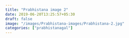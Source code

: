 ```yaml
---
title: "Prabhistana image 2"
date: 2019-06-20T13:25:57+05:30
draft: false
image: "/images/Prabhistana-images/Prabhistana-2.jpg"
categories: ["prabhistanagal"]
---
```


